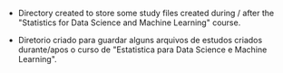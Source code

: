 - Directory created to store some study files created during / after the "Statistics for Data Science and Machine Learning" course.

- Diretorio criado para guardar alguns arquivos de estudos criados durante/apos o curso de "Estatistica para Data Science e Machine Learning".
